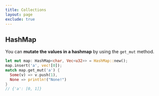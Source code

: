 ```yaml
---
title: Collections
layout: page
exclude: true
---
```


## HashMap

You can **mutate the values in a hashmap** by using the `get_mut` method.
```rust
let mut map: HashMap<char, Vec<u32>> = HashMap::new();
map.insert('a', vec![0]);
match map.get_mut('a') {
  Some(v) => v.push(1),
  None => println!("None!")
}
// {'a': [0, 1]}
```

<!--stackedit_data:
eyJoaXN0b3J5IjpbNTQ0MjUyODAwLDU1NTIyNDc5NiwtMTcyNz
U1NThdfQ==
-->